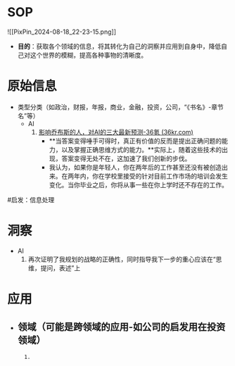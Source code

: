 # SOP

![[PixPin_2024-08-18_22-23-15.png]]

- **目的**：获取各个领域的信息，将其转化为自己的洞察并应用到自身中，降低自己对这个世界的模糊，提高各种事物的清晰度。

# 原始信息

- 类型分类（如政治，财报，年报，商业，金融，投资，公司，“《书名》-章节名”等）
	- AI
		1. [影响乔布斯的人，对AI的三大最新预测-36氪 (36kr.com)](https://www.36kr.com/p/2940842345880197) 
			- **当答案变得唾手可得时，真正有价值的反而是提出正确问题的能力，以及掌握正确思维方式的能力。**实际上，随着这些技术的出现，答案变得无处不在，这加速了我们创新的步伐。
			- 我认为，如果你是年轻人，你在两年后的工作甚至还没有被创造出来。在两年内，你在学校里接受的针对目前工作市场的培训会发生变化。当你毕业之后，你将从事一些在你上学时还不存在的工作。

#启发：信息处理
# 洞察

- AI
	1. 再次证明了我规划的战略的正确性，同时指导我下一步的重心应该在“思维，提问，表述”上

# 应用

- 领域（可能是跨领域的应用-如公司的启发用在投资领域）
	- 
		1. 

